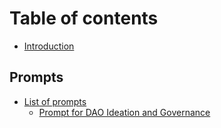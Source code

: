 # Table of contents

* [Introduction](README.md)

## Prompts

* [List of prompts](prompts/list-of-prompts/README.md)
  * [Prompt for DAO Ideation and Governance](prompts/list-of-prompts/prompt-for-dao-ideation-and-governance.md)
